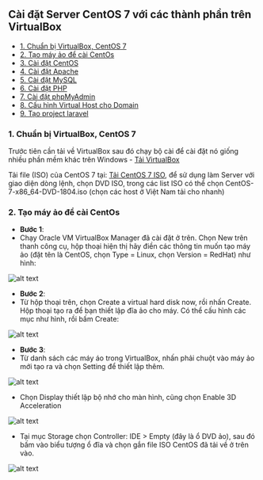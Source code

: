 ## Cài đặt Server CentOS 7 với các thành phần trên VirtualBox

- [1. Chuẩn bị VirtualBox, CentOS 7](#1)
- [2. Tạo máy ảo để cài CentOs](#2)
- [3. Cài đặt CentOS](#3)
- [4. Cài đặt Apache](#4)
- [5. Cài đặt MySQL](#5)
- [6. Cài đặt PHP](#6)
- [7. Cài đặt phpMyAdmin](#7)
- [8. Cấu hình Virtual Host cho Domain](#7)
- [9. Tạo project laravel](#8)
	
<a name="1" />
	
### 1. Chuẩn bị VirtualBox, CentOS 7

Trước tiên cần tải về VirtualBox sau đó chạy bộ cài để cài đặt nó giống nhiều phần mềm khác trên Windows - [Tải VirtualBox](https://www.virtualbox.org/wiki/Downloads)

Tải file (ISO) của CentOS 7 tại: [Tải CentOS 7 ISO](https://www.centos.org/download/), để sử dụng làm Server với giao diện dòng lệnh, chọn DVD ISO, trong các list ISO có thể chọn CentOS-7-x86_64-DVD-1804.iso (chọn các host ở Việt Nam tải cho nhanh)

<a name="2" />

### 2. Tạo máy ảo để cài CentOs
- **Bước 1**:
- Chạy Oracle VM VirtualBox Manager đã cài đặt ở trên. Chọn New trên thanh công cụ, hộp thoại hiện thị hãy điền các thông tin muốn tạo máy ảo (đặt tên là CentOS, chọn Type = Linux, chọn Version = RedHat) như hình:

![alt text](https://xuanthulab.net/photo/cai-dat-centos-virtualbox-1-4374.PNG?raw=true)

- **Bước 2**:
- Từ hộp thoại trên, chọn Create a virtual hard disk now, rồi nhấn Create. Hộp thoại tạo ra để bạn thiết lập đĩa ảo cho máy. Có thể cấu hình các mục như hình, rồi bấm Create:

![alt text](https://camo.githubusercontent.com/e0683eb347bbad391d975debc2d48d645820cc6a/68747470733a2f2f7875616e7468756c61622e6e65742f70686f746f2f6361692d6461742d63656e746f732d7669727475616c626f782d312d343337342e504e473f7261773d74727565?raw=true)

- **Bước 3**:
- Từ danh sách các máy áo trong VirtualBox, nhấn phải chuột vào máy ảo mới tạo ra và chọn Setting để thiết lập thêm.

![alt text](https://xuanthulab.net/photo/cai-dat-centos-virtualbox-15-4377.png?raw=true)

- Chọn Display thiết lập bộ nhớ cho màn hình, cũng chọn Enable 3D Acceleration

![alt text](https://xuanthulab.net/photo/cai-dat-centos-virtualbox-4-4378.PNG?raw=true)

- Tại mục Storage chọn Controller: IDE > Empty (đây là ổ DVD ảo), sau đó bấm vào biểu tượng ổ đĩa và chọn gắn file ISO CentOS đã tải về ở trên vào.

![alt text](https://xuanthulab.net/photo/cai-dat-centos-virtualbox-15-4379.png?raw=true)
